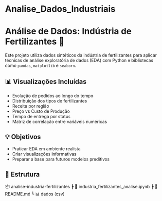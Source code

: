 # Analise_Dados_Industriais
# Análise de Dados: Indústria de Fertilizantes 🌾

Este projeto utiliza dados sintéticos da indústria de fertilizantes para aplicar técnicas de análise exploratória de dados (EDA) com Python e bibliotecas como `pandas`, `matplotlib` e `seaborn`.

## 📊 Visualizações Incluídas

- Evolução de pedidos ao longo do tempo
- Distribuição dos tipos de fertilizantes
- Receita por região
- Preço vs Custo de Produção
- Tempo de entrega por status
- Matriz de correlação entre variáveis numéricas

## 💡 Objetivos

- Praticar EDA em ambiente realista
- Criar visualizações informativas
- Preparar a base para futuros modelos preditivos

## 📁 Estrutura
📦 analise-industria-fertilizantes
┣ 📄 industria_fertilizantes_analise.ipynb
┣ 📄 README.md
┗ 📊 dados (csv)

